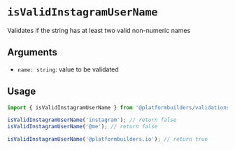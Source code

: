 # `isValidInstagramUserName`

Validates if the string has at least two valid non-numeric names

## Arguments

- `name: string`: value to be validated

## Usage

```jsx
import { isValidInstagramUserName } from '@platformbuilders/validations';

isValidInstagramUserName('instagram'); // return false
isValidInstagramUserName('@me'); // return false

isValidInstagramUserName('@platformbuilders.io'); // return true
```

